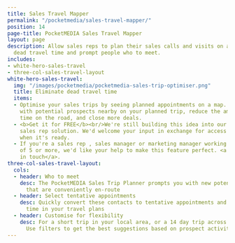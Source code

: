 ```yaml
---
title: Sales Travel Mapper
permalink: "/pocketmedia/sales-travel-mapper/"
position: 14
page-title: PocketMEDIA Sales Travel Mapper
layout: page
description: Allow sales reps to plan their sales calls and visits on a map to remove
  dead travel time and prompt people who to meet.
includes:
- white-hero-sales-travel
- three-col-sales-travel-layout
white-hero-sales-travel:
  img: "/images/pocketmedia/pocketmedia-sales-trip-optimiser.png"
  title: Eliminate dead travel time
  items:
  - Optimise your sales trips by seeing planned appointments on a map. Arrange meetings
    with potential prospects nearby on your planned trip, reduce the amount of wasted
    time on the road, and close more deals.
  - <b>Get it for FREE</b><br/>We're still building this idea into our <a href="/pocketmedia/">PocketMEDIA</a>
    sales rep solution. We'd welcome your input in exchange for access to a free prototype
    when it's ready.
  - If you're a sales rep , sales manager or marketing manager working in with a team
    of 5 or more, we'd like your help to make this feature perfect. <a href="/contact/">Get
    in touch</a>.
three-col-sales-travel-layout:
  cols:
  - header: Who to meet
    desc: The PocketMEDIA Sales Trip Planner prompts you with new potential contacts
      that are conveniently en-route
  - header: Select tentative appointments
    desc: Quickly convert these contacts to tentative appointments and reduce dead
      time in your travel plans
  - header: Customise for flexibility
    desc: For a short trip in your local area, or a 14 day trip across a vast territory.
      Use filters to get the best suggestions based on prospect activity and status
---
```


